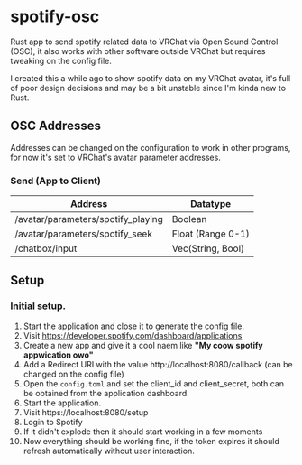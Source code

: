 # spotify-osc

Rust app to send spotify related data to VRChat via Open Sound Control (OSC), it also works with other software outside VRChat but requires tweaking on the config file.

I created this a while ago to show spotify data on my VRChat avatar, it's full of poor design decisions and may be a bit unstable since I'm kinda new to Rust.

## OSC Addresses

Addresses can be changed on the configuration to work in other programs, for now it's set to VRChat's avatar parameter addresses.

### Send (App to Client)

| Address                            | Datatype          |
|------------------------------------|-------------------|
| /avatar/parameters/spotify_playing | Boolean           |
| /avatar/parameters/spotify_seek    | Float (Range 0-1) |
| /chatbox/input                     | Vec(String, Bool) |

## Setup

### Initial setup. 

1. Start the application and close it to generate the config file.
2. Visit https://developer.spotify.com/dashboard/applications
3. Create a new app and give it a cool naem like **"My coow spotify appwication owo"**
4. Add a Redirect URI with the value http://localhost:8080/callback (can be changed on the config file)
5. Open the `config.toml` and set the client_id and client_secret, both can be obtained from the application dashboard.
6. Start the application.
7. Visit https://localhost:8080/setup
8. Login to Spotify
9. If it didn't explode then it should start working in a few moments
10. Now everything should be working fine, if the token expires it should refresh automatically without user interaction.